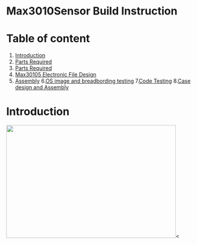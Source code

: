 # Max3010Sensor Build Instruction
# Table of content
1. [Introduction](#introdution)
2. [Parts Required](#parts-required)
3. [Parts Required](#parts-required)
4. [Max30105 Electronic File Design](#Max30105-Electronic-File-Design)
5. [Assembly](#Assembly)
6.[OS image and breadbording testing](#os-image-and-breadbording-testing)
7.[Code Testing](#code-testing)
8.[Case design and Assembly](#case-design-and-assembly)

# Introduction
<img src='https://user-images.githubusercontent.com/43187603/48815301-07242580-ed0c-11e8-836c-ad78ff526679.jpg' height=300 width=450><
<!-- remember to center image -->

